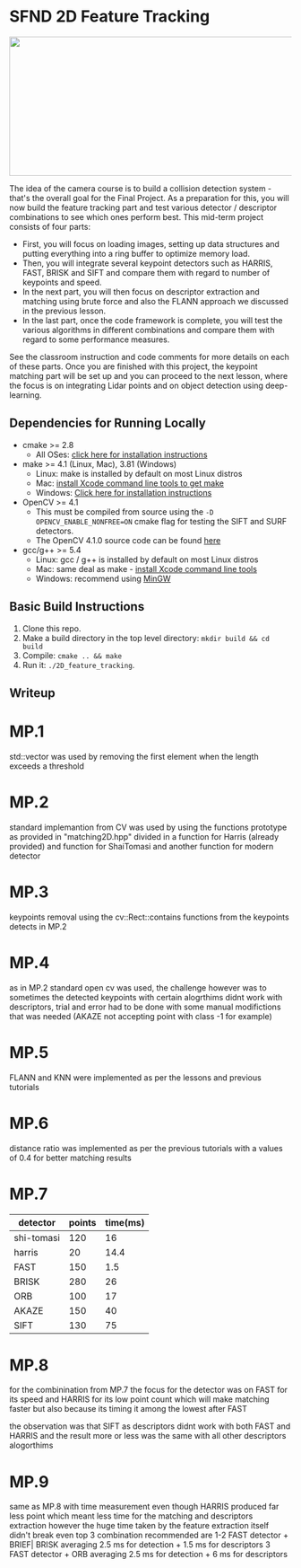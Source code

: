 # SFND 2D Feature Tracking

<img src="images/keypoints.png" width="820" height="248" />

The idea of the camera course is to build a collision detection system - that's the overall goal for the Final Project. As a preparation for this, you will now build the feature tracking part and test various detector / descriptor combinations to see which ones perform best. This mid-term project consists of four parts:

* First, you will focus on loading images, setting up data structures and putting everything into a ring buffer to optimize memory load. 
* Then, you will integrate several keypoint detectors such as HARRIS, FAST, BRISK and SIFT and compare them with regard to number of keypoints and speed. 
* In the next part, you will then focus on descriptor extraction and matching using brute force and also the FLANN approach we discussed in the previous lesson. 
* In the last part, once the code framework is complete, you will test the various algorithms in different combinations and compare them with regard to some performance measures. 

See the classroom instruction and code comments for more details on each of these parts. Once you are finished with this project, the keypoint matching part will be set up and you can proceed to the next lesson, where the focus is on integrating Lidar points and on object detection using deep-learning. 

## Dependencies for Running Locally
* cmake >= 2.8
  * All OSes: [click here for installation instructions](https://cmake.org/install/)
* make >= 4.1 (Linux, Mac), 3.81 (Windows)
  * Linux: make is installed by default on most Linux distros
  * Mac: [install Xcode command line tools to get make](https://developer.apple.com/xcode/features/)
  * Windows: [Click here for installation instructions](http://gnuwin32.sourceforge.net/packages/make.htm)
* OpenCV >= 4.1
  * This must be compiled from source using the `-D OPENCV_ENABLE_NONFREE=ON` cmake flag for testing the SIFT and SURF detectors.
  * The OpenCV 4.1.0 source code can be found [here](https://github.com/opencv/opencv/tree/4.1.0)
* gcc/g++ >= 5.4
  * Linux: gcc / g++ is installed by default on most Linux distros
  * Mac: same deal as make - [install Xcode command line tools](https://developer.apple.com/xcode/features/)
  * Windows: recommend using [MinGW](http://www.mingw.org/)

## Basic Build Instructions

1. Clone this repo.
2. Make a build directory in the top level directory: `mkdir build && cd build`
3. Compile: `cmake .. && make`
4. Run it: `./2D_feature_tracking`.

## Writeup

# MP.1
std::vector was used by removing the first element when the length exceeds a threshold

# MP.2
standard implemantion from CV was used by using the functions prototype as provided in "matching2D.hpp"
divided in a function for Harris (already provided) and function for ShaiTomasi and another function for modern detector

# MP.3
keypoints removal using the cv::Rect::contains functions from the keypoints detects in MP.2

# MP.4
as in MP.2 standard open cv was used, the challenge however was to sometimes the detected keypoints with certain alogrthims didnt work with descriptors, trial and error had to be done with some manual modifictions  that was needed (AKAZE not accepting point with class -1 for example)

# MP.5
FLANN and KNN were implemented as per the lessons and previous tutorials 

# MP.6
distance ratio was implemented as per the previous tutorials with a values of 0.4 for better matching results 

# MP.7
|detector| points | time(ms)|
|------|-------|-------|
|shi-tomasi|120|16|
|harris|20|14.4|
|FAST|150|1.5|
|BRISK|280|26|
|ORB|100|17|
|AKAZE|150|40|
|SIFT|130|75|


# MP.8
for the combinination from MP.7 the focus for the detector was on FAST for its speed and HARRIS for its low point count which will make matching faster but also because its timing it among the lowest after FAST

the observation was that SIFT as descriptors didnt work with both FAST and HARRIS and the result more or less was the same with all other descriptors alogorthims 


# MP.9

same as MP.8 with time measurement
even though HARRIS produced far less point which meant less time for the matching and descriptors extraction however the huge time taken by the feature extraction itself didn't break even
top 3 combination recommended are 
1-2 FAST detector  +  BRIEF| BRISK averaging 2.5 ms for detection + 1.5 ms for descriptors
3   FAST detector  +  ORB          averaging 2.5 ms for detection + 6 ms for descriptors
